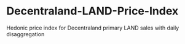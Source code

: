 # Decentraland-LAND-Price-Index
Hedonic price index for Decentraland primary LAND sales with daily disaggregation
